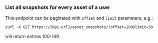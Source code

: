 ### List all snapshots for every asset of a user

This endpoint can be paginated with `offset` and `limit` parameters, e.g.:

```shell
curl -X GET https://[kpi-url]/asset_snapshots/?offset=100&limit=50
```

will return entries 100-149
